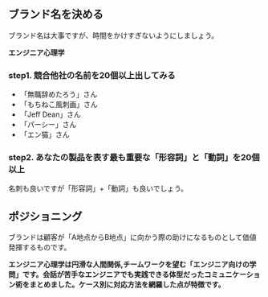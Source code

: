 


## ブランド名を決める

ブランド名は大事ですが、時間をかけすぎないようにしましょう。

**エンジニア心理学**

### step1. 競合他社の名前を20個以上出してみる

- 「無職辞めたろう」さん
- 「もちねこ風刺画」さん
- 「Jeff Dean」さん
- 「パーシー」さん
- 「エン猫」さん

### step2. あなたの製品を表す最も重要な「形容詞」と「動詞」を20個以上

名刺も良いですが「形容詞」+「動詞」も良いでしょう。



## ポジショニング

ブランドは顧客が「A地点からB地点」に向かう際の助けになるものとして価値発揮するものです。

**エンジニア心理学は円滑な人間関係,チームワークを望む「エンジニア向けの学問」です。会話が苦手なエンジニアでも実践できる体型だったコミュニケーション術をまとめました。ケース別に対応方法を網羅した点が特徴です。**
























